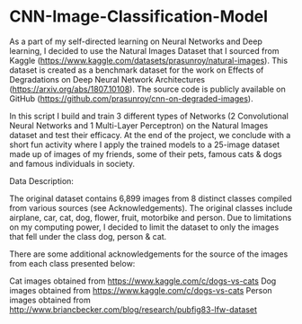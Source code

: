 # CNN-Image-Classification-Model

As a part of my self-directed learning on Neural Networks and Deep learning, I decided to use the Natural Images Dataset that I sourced from Kaggle (https://www.kaggle.com/datasets/prasunroy/natural-images). This dataset is created as a benchmark dataset for the work on Effects of Degradations on Deep Neural Network Architectures (https://arxiv.org/abs/1807.10108). The source code is publicly available on GitHub (https://github.com/prasunroy/cnn-on-degraded-images).

In this script I build and train 3 different types of Networks (2 Convolutional Neural Networks and 1 Multi-Layer Perceptron) on the Natural Images dataset and test their efficacy. At the end of the project, we conclude with a short fun activity where I apply the trained models to a 25-image dataset made up of images of my friends, some of their pets, famous cats & dogs and famous individuals in society.

Data Description:

The original dataset contains 6,899 images from 8 distinct classes compiled from various sources (see Acknowledgements). The original classes include airplane, car, cat, dog, flower, fruit, motorbike and person. Due to limitations on my computing power, I decided to limit the dataset to only the images that fell under the class dog, person & cat.

There are some additional acknowledgements for the source of the images from each class presented below:

Cat images obtained from https://www.kaggle.com/c/dogs-vs-cats
Dog images obtained from https://www.kaggle.com/c/dogs-vs-cats
Person images obtained from http://www.briancbecker.com/blog/research/pubfig83-lfw-dataset
